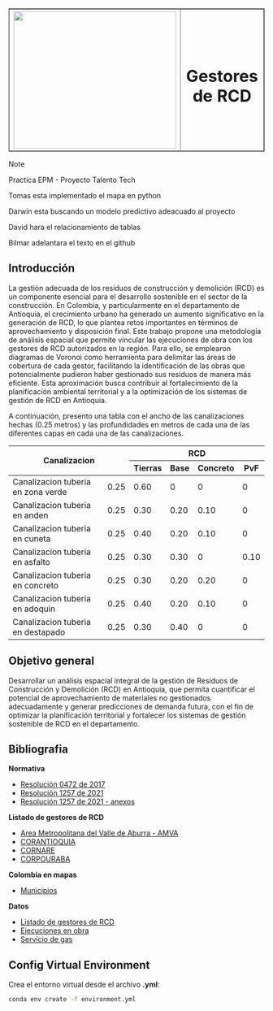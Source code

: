 <table border=1 border-collapse="collapse" width="100%">
  <thead>
    <th>
      <img src="https://static.wikia.nocookie.net/logopedia/images/5/52/EPM2007.png/revision/latest?cb=20210505181105&path-prefix=es" width="320px" height="270px" />
    </th>
    <th>
      <h1>Gestores de RCD</h1>
    </th>
  </thead>
</table>

> [!NOTE]
> Practica EPM - Proyecto Talento Tech
> 
> Tomas esta implementado el mapa en python
> 
> Darwin esta buscando un modelo predictivo adeacuado al proyecto
> 
> David hara el relacionamiento de tablas
> 
> Bilmar adelantara el texto en el github

## Introducción

La gestión adecuada de los residuos de construcción y demolición (RCD) es un componente esencial para el desarrollo sostenible en el sector de la construcción. En Colombia, y particularmente en el departamento de Antioquia, el crecimiento urbano ha generado un aumento significativo en la generación de RCD, lo que plantea retos importantes en términos de aprovechamiento y disposición final. Este trabajo propone una metodología de análisis espacial que permite vincular las ejecuciones de obra con los gestores de RCD autorizados en la región. Para ello, se emplearon diagramas de Voronoi como herramienta para delimitar las áreas de cobertura de cada gestor, facilitando la identificación de las obras que potencialmente pudieron haber gestionado sus residuos de manera más eficiente. Esta aproximación busca contribuir al fortalecimiento de la planificación ambiental territorial y a la optimización de los sistemas de gestión de RCD en Antioquia.

A continuación, presento una tabla con el ancho de las canalizaciones hechas (0.25 metros) y las profundidades en metros de cada una de las diferentes capas en cada una de las canalizaciones.

<table border-collapse="collapse">
    <thead>
        <tr>
            <th rowspan="2" colspan="2" style="text-align: center;">Canalizacion</th>
            <th colspan="4" style="text-align: center;">RCD</th>
        </tr>
        <tr>
            <th style="text-align: center;">Tierras</th>
            <th style="text-align: center;">Base</th>
            <th style="text-align: center;">Concreto</th>
            <th style="text-align: center;">PvF</th>
        </tr>
    </thead>
    <tbody>
        <tr>
            <td>Canalizacion tuberia en zona verde</td>
            <td>0.25</td>
            <td>0.60</td>
            <td>0</td>
            <td>0</td>
            <td>0</td>
        </tr>
        <tr>
            <td>Canalizacion tuberia en anden</td>
            <td>0.25</td>
            <td>0.30</td>
            <td>0.20</td>
            <td>0.10</td>
            <td>0</td>
        </tr>
        <tr>
            <td>Canalizacion tuberia en cuneta</td>
            <td>0.25</td>
            <td>0.40</td>
            <td>0.20</td>
            <td>0.10</td>
            <td>0</td>
        </tr>
        <tr>
            <td>Canalizacion tuberia en asfalto</td>
            <td>0.25</td>
            <td>0.30</td>
            <td>0.30</td>
            <td>0</td>
            <td>0.10</td>
        </tr>
        <tr>
            <td>Canalizacion tuberia en concreto</td>
            <td>0.25</td>
            <td>0.30</td>
            <td>0.20</td>
            <td>0.20</td>
            <td>0</td>
        </tr>
        <tr>
            <td>Canalizacion tuberia en adoquin</td>
            <td>0.25</td>
            <td>0.40</td>
            <td>0.20</td>
            <td>0.10</td>
            <td>0</td>
        </tr>
        <tr>
            <td>Canalizacion tuberia en destapado</td>
            <td>0.25</td>
            <td>0.30</td>
            <td>0.40</td>
            <td>0</td>
            <td>0</td>
        </tr>
    </tbody>
</table>

## Objetivo general 
Desarrollar un análisis espacial integral de la gestión de Residuos de Construcción y Demolición (RCD) en Antioquia, que permita cuantificar el potencial de aprovechamiento de materiales no gestionados adecuadamente y generar predicciones de demanda futura, con el fin de optimizar la planificación territorial y fortalecer los sistemas de gestión sostenible de RCD en el departamento.

## Bibliografia

**Normativa**

* [Resolución 0472 de 2017](https://www.minambiente.gov.co/wp-content/uploads/2021/10/resolucion-0472-de-2017.pdf)
* [Resolución 1257 de 2021](https://www.minambiente.gov.co/wp-content/uploads/2021/12/Resolucion-1257-de-2021.pdf)
* [Resolución 1257 de 2021 - anexos](https://www.minambiente.gov.co/wp-content/uploads/2021/12/Resolucion-1257-de-2021-Anexos.pdf)

**Listado de gestores de RCD**

* [Area Metropolitana del Valle de Aburra - AMVA](https://www.metropol.gov.co/ambiental/residuos-solidos/Paginas/RCD.aspx)
* [CORANTIOQUIA](https://www.corantioquia.gov.co/wp-content/uploads/2024/07/LISTADO-DE-GESTORES-DE-RCD-version-3-07-2024.pdf)
* [CORNARE](https://www.cornare.gov.co/residuos/rcd/Gestores_RCD_Agosto_2024.pdf)
* [CORPOURABA]()

**Colombia en mapas**

* [Municipios](https://www.colombiaenmapas.gov.co/)

**Datos**

* [Listado de gestores de RCD](./DATA/GestoresRCD.csv)
* [Ejecuciones en obra](./DATA/Items.csv)
* [Servicio de gas](./DATA/subregiones.csv)

## Config Virtual Environment

Crea el entorno virtual desde el archivo **.yml**:

```bash
conda env create -f environment.yml
```
